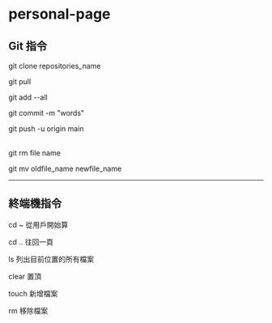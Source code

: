 # personal-page


## Git 指令

git clone repositories_name

git pull


git add --all

git commit -m "words"

git push -u origin main
<br>


</br>
git rm file name   <!-- remove file  -->

git mv oldfile_name newfile_name  <!-- rename file -->


-----------------------

## 終端機指令

cd ~   從用戶開始算

cd ..  往回一頁

ls     列出目前位置的所有檔案

clear  置頂

touch  新增檔案

rm     移除檔案

